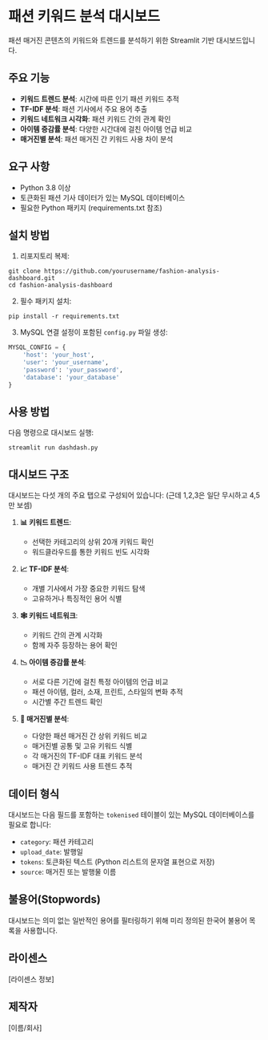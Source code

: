 # 패션 키워드 분석 대시보드

패션 매거진 콘텐츠의 키워드와 트렌드를 분석하기 위한 Streamlit 기반 대시보드입니다.

## 주요 기능

- **키워드 트렌드 분석**: 시간에 따른 인기 패션 키워드 추적
- **TF-IDF 분석**: 패션 기사에서 주요 용어 추출
- **키워드 네트워크 시각화**: 패션 키워드 간의 관계 확인
- **아이템 증감률 분석**: 다양한 시간대에 걸친 아이템 언급 비교
- **매거진별 분석**: 패션 매거진 간 키워드 사용 차이 분석

## 요구 사항

- Python 3.8 이상
- 토큰화된 패션 기사 데이터가 있는 MySQL 데이터베이스
- 필요한 Python 패키지 (requirements.txt 참조)

## 설치 방법

1. 리포지토리 복제:
```
git clone https://github.com/yourusername/fashion-analysis-dashboard.git
cd fashion-analysis-dashboard
```

2. 필수 패키지 설치:
```
pip install -r requirements.txt
```

3. MySQL 연결 설정이 포함된 `config.py` 파일 생성:
```python
MYSQL_CONFIG = {
    'host': 'your_host',
    'user': 'your_username',
    'password': 'your_password',
    'database': 'your_database'
}
```

## 사용 방법

다음 명령으로 대시보드 실행:
```
streamlit run dashdash.py
```

## 대시보드 구조

대시보드는 다섯 개의 주요 탭으로 구성되어 있습니다: (근데 1,2,3은 일단 무시하고 4,5만 보셈)

1. **📊 키워드 트렌드**: 
   - 선택한 카테고리의 상위 20개 키워드 확인
   - 워드클라우드를 통한 키워드 빈도 시각화

2. **📈 TF-IDF 분석**: 
   - 개별 기사에서 가장 중요한 키워드 탐색
   - 고유하거나 특징적인 용어 식별

3. **🕸️ 키워드 네트워크**: 
   - 키워드 간의 관계 시각화
   - 함께 자주 등장하는 용어 확인

4. **📉 아이템 증감률 분석**: 
   - 서로 다른 기간에 걸친 특정 아이템의 언급 비교
   - 패션 아이템, 컬러, 소재, 프린트, 스타일의 변화 추적
   - 시간별 주간 트렌드 확인

5. **📰 매거진별 분석**:
   - 다양한 패션 매거진 간 상위 키워드 비교
   - 매거진별 공통 및 고유 키워드 식별
   - 각 매거진의 TF-IDF 대표 키워드 분석
   - 매거진 간 키워드 사용 트렌드 추적

## 데이터 형식

대시보드는 다음 필드를 포함하는 `tokenised` 테이블이 있는 MySQL 데이터베이스를 필요로 합니다:
- `category`: 패션 카테고리
- `upload_date`: 발행일
- `tokens`: 토큰화된 텍스트 (Python 리스트의 문자열 표현으로 저장)
- `source`: 매거진 또는 발행물 이름

## 불용어(Stopwords)

대시보드는 의미 없는 일반적인 용어를 필터링하기 위해 미리 정의된 한국어 불용어 목록을 사용합니다.

## 라이센스

[라이센스 정보]

## 제작자

[이름/회사]
